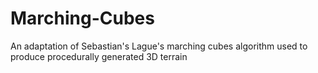 # Marching-Cubes
 An adaptation of Sebastian's Lague's marching cubes algorithm used to produce procedurally generated 3D terrain
